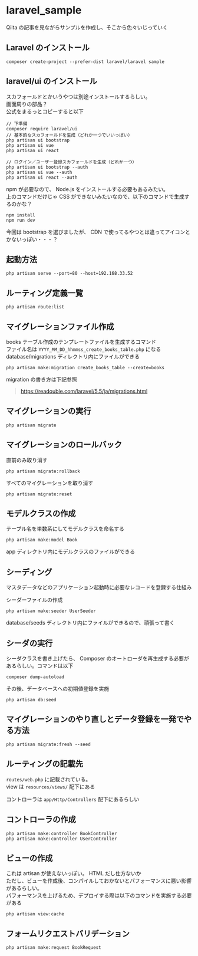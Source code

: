 # laravel_sample

Qiita の記事を見ながらサンプルを作成し、そこから色々いじっていく

## Laravel のインストール

```console
composer create-project --prefer-dist laravel/laravel sample
```

## laravel/ui のインストール

スカフォールドとかいうやつは別途インストールするらしい。  
画面周りの部品？  
公式をまるっとコピーすると以下

```console
// 下準備
composer require laravel/ui
// 基本的なスカフォールドを生成（どれか一つでいいっぽい）
php artisan ui bootstrap
php artisan ui vue
php artisan ui react

// ログイン／ユーザー登録スカフォールドを生成（どれか一つ）
php artisan ui bootstrap --auth
php artisan ui vue --auth
php artisan ui react --auth
```

npm が必要なので、 Node.js をインストールする必要もあるみたい。  
上のコマンドだけじゃ CSS ができないみたいなので、以下のコマンドで生成するのかな？

```console
npm install
npm run dev
```

今回は bootstrap を選びましたが、 CDN で使ってるやつとは違ってアイコンとかないっぽい・・・？

## 起動方法

```console
php artisan serve --port=80 --host=192.168.33.52
```

## ルーティング定義一覧

```console
php artisan route:list
```

## マイグレーションファイル作成

books テーブル作成のテンプレートファイルを生成するコマンド  
ファイル名は `YYYY_MM_DD_hhmmss_create_books_table.php` になる  
database/migrations ディレクトリ内にファイルができる

```console
php artisan make:migration create_books_table --create=books
```

migration の書き方は下記参照

> https://readouble.com/laravel/5.5/ja/migrations.html

## マイグレーションの実行

```console
php artisan migrate
```

## マイグレーションのロールバック

直前のみ取り消す

```console
php artisan migrate:rollback
```

すべてのマイグレーションを取り消す

```console
php artisan migrate:reset
```


## モデルクラスの作成

テーブル名を単数系にしてモデルクラスを命名する

```console
php artisan make:model Book
```

app ディレクトリ内にモデルクラスのファイルができる

## シーディング

マスタデータなどのアプリケーション起動時に必要なレコードを登録する仕組み

シーダーファイルの作成

```console
php artisan make:seeder UserSeeder
```

database/seeds ディレクトリ内にファイルができるので、頑張って書く

## シーダの実行

シーダクラスを書き上げたら、 Composer のオートローダを再生成する必要があるらしい。コマンドは以下

```console
composer dump-autoload
```

その後、データベースへの初期値登録を実施

```console
php artisan db:seed
```

## マイグレーションのやり直しとデータ登録を一発でやる方法

```console
php artisan migrate:fresh --seed
```

## ルーティングの記載先

`routes/web.php` に記載されている。  
view は `resources/views/` 配下にある

コントローラは `app/Http/Controllers` 配下にあるらしい

## コントローラの作成

```console
php artisan make:controller BookController
php artisan make:controller UserController
```

## ビューの作成

これは artisan が使えないっぽい。 HTML だし仕方ないか  
ただし、ビューを作成後、コンパイルしておかないとパフォーマンスに悪い影響があるらしい。  
パフォーマンスを上げるため、デプロイする際は以下のコマンドを実施する必要がある

```console
php artisan view:cache
```

## フォームリクエストバリデーション

```console
php artisan make:request BookRequest
```
